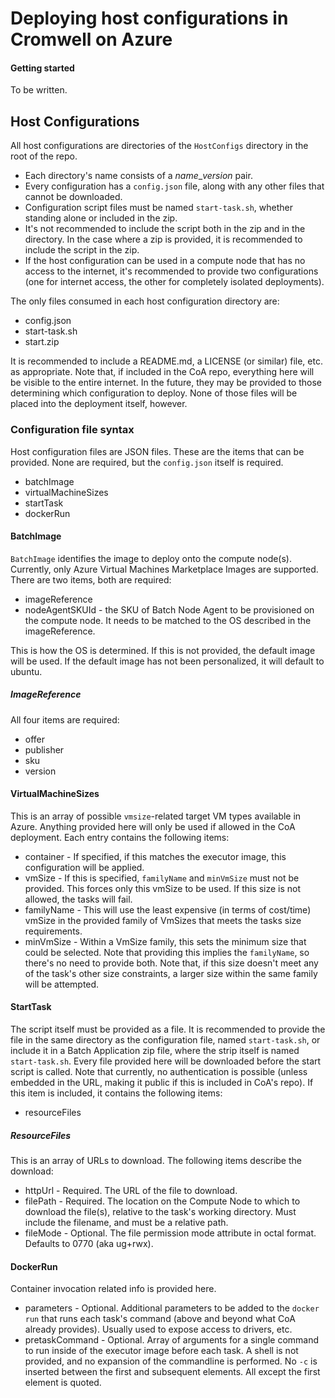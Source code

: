 # Deploying host configurations in Cromwell on Azure
#### Getting started
To be written.

## Host Configurations
All host configurations are directories of the `HostConfigs` directory in the root of the repo.
* Each directory's name consists of a *name*_*version* pair.
* Every configuration has a `config.json` file, along with any other files that cannot be downloaded.
* Configuration script files must be named `start-task.sh`, whether standing alone or included in the zip.
* It's not recommended to include the script both in the zip and in the directory. In the case where a zip is provided, it is recommended to include the script in the zip.
* If the host configuration can be used in a compute node that has no access to the internet, it's recommended to provide two configurations (one for internet access, the other for completely isolated deployments).

The only files consumed in each host configuration directory are:
* config.json
* start-task.sh
* start.zip

It is recommended to include a README.md, a LICENSE (or similar) file, etc. as appropriate. Note that, if included in the CoA repo, everything here will be visible to the entire internet. In the future, they may be provided to those determining which configuration to deploy. None of those files will be placed into the deployment itself, however.

### Configuration file syntax
Host configuration files are JSON files. These are the items that can be provided. None are required, but the `config.json` itself is required.
* batchImage
* virtualMachineSizes
* startTask
* dockerRun

#### BatchImage
`BatchImage` identifies the image to deploy onto the compute node(s). Currently, only Azure Virtual Machines Marketplace Images are supported. There are two items, both are required:
* imageReference
* nodeAgentSKUId - the SKU of Batch Node Agent to be provisioned on the compute node. It needs to be matched to the OS described in the imageReference.

This is how the OS is determined. If this is not provided, the default image will be used. If the default image has not been personalized, it will default to ubuntu.

##### ImageReference
All four items are required:
* offer
* publisher
* sku
* version

#### VirtualMachineSizes
This is an array of possible `vmsize`-related target VM types available in Azure. Anything provided here will only be used if allowed in the CoA deployment. Each entry contains the following items:
* container - If specified, if this matches the executor image, this configuration will be applied.
* vmSize - If this is specified, `familyName` and `minVmSize` must not be provided. This forces only this vmSize to be used. If this size is not allowed, the tasks will fail.
* familyName - This will use the least expensive (in terms of cost/time) vmSize in the provided family of VmSizes that meets the tasks size requirements.
* minVmSize - Within a VmSize family, this sets the minimum size that could be selected. Note that providing this implies the `familyName`, so there's no need to provide both. Note that, if this size doesn't meet any of the task's other size constraints, a larger size within the same family will be attempted.

#### StartTask
The script itself must be provided as a file. It is recommended to provide the file in the same directory as the configuration file, named `start-task.sh`, or include it in a Batch Application zip file, where the strip itself is named `start-task.sh`. Every file provided here will be downloaded before the start script is called. Note that currently, no authentication is possible (unless embedded in the URL, making it public if this is included in CoA's repo).
If this item is included, it contains the following items:
* resourceFiles

##### ResourceFiles
This is an array of URLs to download. The following items describe the download:
* httpUrl - Required. The URL of the file to download.
* filePath - Required. The location on the Compute Node to which to download the file(s), relative to the task's working directory. Must include the filename, and must be a relative path.
* fileMode - Optional. The file permission mode attribute in octal format. Defaults to 0770 (aka ug+rwx).

#### DockerRun
Container invocation related info is provided here.
* parameters - Optional. Additional parameters to be added to the `docker run` that runs each task's command (above and beyond what CoA already provides). Usually used to expose access to drivers, etc.
* pretaskCommand - Optional. Array of arguments for a single command to run inside of the executor image before each task. A shell is not provided, and no expansion of the commandline is performed. No `-c` is inserted between the first and subsequent elements. All except the first element is quoted.

